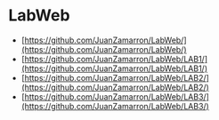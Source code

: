 # LabWeb

- [https://github.com/JuanZamarron/LabWeb/](https://github.com/JuanZamarron/LabWeb/)
- [https://github.com/JuanZamarron/LabWeb/LAB1/](https://github.com/JuanZamarron/LabWeb/LAB1/)
- [https://github.com/JuanZamarron/LabWeb/LAB2/](https://github.com/JuanZamarron/LabWeb/LAB2/)
- [https://github.com/JuanZamarron/LabWeb/LAB3/](https://github.com/JuanZamarron/LabWeb/LAB3/)
